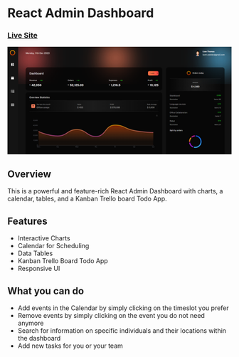 # React Admin Dashboard
### [Live Site](https://liamt-react-dashboard-one.vercel.app)

![Dashboard made with React](preview.png)

## Overview

This is a powerful and feature-rich React Admin Dashboard with charts, a calendar, tables, and a Kanban Trello board Todo App.

## Features

- Interactive Charts
- Calendar for Scheduling
- Data Tables
- Kanban Trello Board Todo App
- Responsive UI

## What you can do

- Add events in the Calendar by simply clicking on the timeslot you prefer
- Remove events by simply clicking on the event you do not need anymore
- Search for information on specific individuals and their locations within the dashboard
- Add new tasks for you or your team
